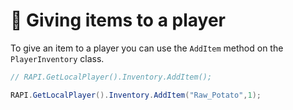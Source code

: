 # 📑 Giving items to a player

To give an item to a player you can use the `AddItem` method on the `PlayerInventory` class.

```csharp
// RAPI.GetLocalPlayer().Inventory.AddItem();

RAPI.GetLocalPlayer().Inventory.AddItem("Raw_Potato",1);
```
